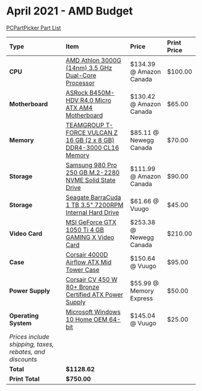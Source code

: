 # April 2021 - AMD Budget

[PCPartPicker Part List](https://ca.pcpartpicker.com/list/dHrRwc)

Type|Item|Price|Print Price
:----|:----|:----|:----
**CPU** | [AMD Athlon 3000G (14nm) 3.5 GHz Dual-Core Processor](https://ca.pcpartpicker.com/product/664BD3/amd-athlon-3000g-35-ghz-dual-core-processor-yd3000c6fhbox) | $134.39 @ Amazon Canada | $100.00
**Motherboard** | [ASRock B450M-HDV R4.0 Micro ATX AM4 Motherboard](https://ca.pcpartpicker.com/product/RD97YJ/asrock-b450m-hdv-r40-micro-atx-am4-motherboard-b450m-hdv-r40) | $130.42 @ Amazon Canada | $65.00
**Memory** | [TEAMGROUP T-FORCE VULCAN Z 16 GB (2 x 8 GB) DDR4-3000 CL16 Memory](https://ca.pcpartpicker.com/product/6wGxFT/team-t-force-vulcan-z-16-gb-2-x-8-gb-ddr4-3000-memory-tlzgd416g3000hc16cdc01) | $85.11 @ Newegg Canada | $70.00
**Storage** | [Samsung 980 Pro 250 GB M.2-2280 NVME Solid State Drive](https://ca.pcpartpicker.com/product/MBVG3C/samsung-980-pro-250-gb-m2-2280-nvme-solid-state-drive-mz-v8p250bam) | $111.99 @ Amazon Canada | $90.00
**Storage** | [Seagate BarraCuda 1 TB 3.5" 7200RPM Internal Hard Drive](https://ca.pcpartpicker.com/product/44Gj4D/seagate-barracuda-1tb-35-7200rpm-internal-hard-drive-st1000dm010) | $61.66 @ Vuugo | $45.00
**Video Card** | [MSI GeForce GTX 1050 Ti 4 GB GAMING X Video Card](https://ca.pcpartpicker.com/product/H97CmG/msi-geforce-gtx-1050-ti-4-gb-gaming-x-4g-video-card-gtx-1050-ti-gaming-x-4g) | $253.38 @ Newegg Canada | $210.00
**Case** | [Corsair 4000D Airflow ATX Mid Tower Case](https://ca.pcpartpicker.com/product/bCYQzy/corsair-4000d-airflow-atx-mid-tower-case-cc-9011200-ww) | $150.64 @ Vuugo | $95.00
**Power Supply** | [Corsair CV 450 W 80+ Bronze Certified ATX Power Supply](https://ca.pcpartpicker.com/product/hfxbt6/corsair-cv-450-w-80-bronze-certified-atx-power-supply-cp-9020209-na) | $55.99 @ Memory Express | $50.00
**Operating System** | [Microsoft Windows 10 Home OEM 64-bit](https://ca.pcpartpicker.com/product/wtgPxr/microsoft-os-kw900140) | $145.04 @ Vuugo | $25.00
 | *Prices include shipping, taxes, rebates, and discounts* |
 | **Total** | **$1128.62**
 | **Print Total** | **$750.00**
